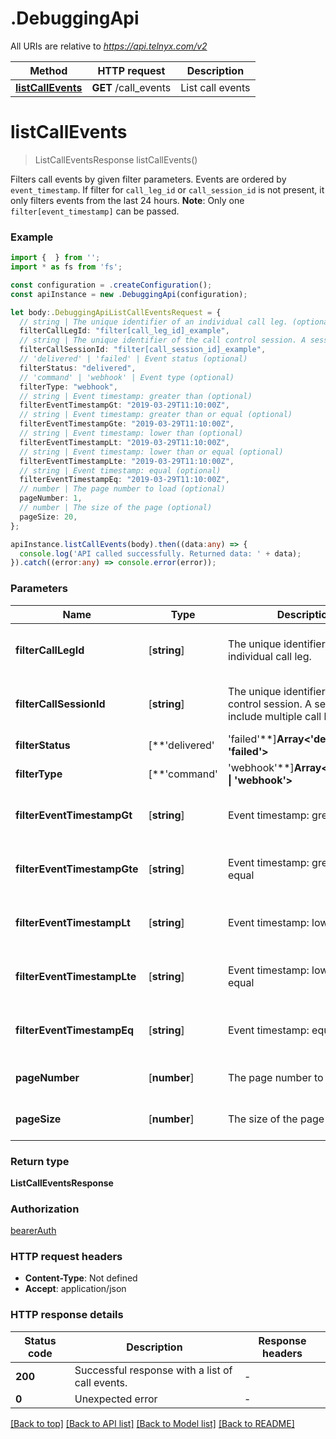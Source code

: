 # .DebuggingApi

All URIs are relative to *https://api.telnyx.com/v2*

Method | HTTP request | Description
------------- | ------------- | -------------
[**listCallEvents**](DebuggingApi.md#listCallEvents) | **GET** /call_events | List call events


# **listCallEvents**
> ListCallEventsResponse listCallEvents()

Filters call events by given filter parameters. Events are ordered by `event_timestamp`. If filter for `call_leg_id` or `call_session_id` is not present, it only filters events from the last 24 hours.  **Note**: Only one `filter[event_timestamp]` can be passed. 

### Example


```typescript
import {  } from '';
import * as fs from 'fs';

const configuration = .createConfiguration();
const apiInstance = new .DebuggingApi(configuration);

let body:.DebuggingApiListCallEventsRequest = {
  // string | The unique identifier of an individual call leg. (optional)
  filterCallLegId: "filter[call_leg_id]_example",
  // string | The unique identifier of the call control session. A session may include multiple call leg events. (optional)
  filterCallSessionId: "filter[call_session_id]_example",
  // 'delivered' | 'failed' | Event status (optional)
  filterStatus: "delivered",
  // 'command' | 'webhook' | Event type (optional)
  filterType: "webhook",
  // string | Event timestamp: greater than (optional)
  filterEventTimestampGt: "2019-03-29T11:10:00Z",
  // string | Event timestamp: greater than or equal (optional)
  filterEventTimestampGte: "2019-03-29T11:10:00Z",
  // string | Event timestamp: lower than (optional)
  filterEventTimestampLt: "2019-03-29T11:10:00Z",
  // string | Event timestamp: lower than or equal (optional)
  filterEventTimestampLte: "2019-03-29T11:10:00Z",
  // string | Event timestamp: equal (optional)
  filterEventTimestampEq: "2019-03-29T11:10:00Z",
  // number | The page number to load (optional)
  pageNumber: 1,
  // number | The size of the page (optional)
  pageSize: 20,
};

apiInstance.listCallEvents(body).then((data:any) => {
  console.log('API called successfully. Returned data: ' + data);
}).catch((error:any) => console.error(error));
```


### Parameters

Name | Type | Description  | Notes
------------- | ------------- | ------------- | -------------
 **filterCallLegId** | [**string**] | The unique identifier of an individual call leg. | (optional) defaults to undefined
 **filterCallSessionId** | [**string**] | The unique identifier of the call control session. A session may include multiple call leg events. | (optional) defaults to undefined
 **filterStatus** | [**&#39;delivered&#39; | &#39;failed&#39;**]**Array<&#39;delivered&#39; &#124; &#39;failed&#39;>** | Event status | (optional) defaults to undefined
 **filterType** | [**&#39;command&#39; | &#39;webhook&#39;**]**Array<&#39;command&#39; &#124; &#39;webhook&#39;>** | Event type | (optional) defaults to undefined
 **filterEventTimestampGt** | [**string**] | Event timestamp: greater than | (optional) defaults to undefined
 **filterEventTimestampGte** | [**string**] | Event timestamp: greater than or equal | (optional) defaults to undefined
 **filterEventTimestampLt** | [**string**] | Event timestamp: lower than | (optional) defaults to undefined
 **filterEventTimestampLte** | [**string**] | Event timestamp: lower than or equal | (optional) defaults to undefined
 **filterEventTimestampEq** | [**string**] | Event timestamp: equal | (optional) defaults to undefined
 **pageNumber** | [**number**] | The page number to load | (optional) defaults to 1
 **pageSize** | [**number**] | The size of the page | (optional) defaults to 20


### Return type

**ListCallEventsResponse**

### Authorization

[bearerAuth](README.md#bearerAuth)

### HTTP request headers

 - **Content-Type**: Not defined
 - **Accept**: application/json


### HTTP response details
| Status code | Description | Response headers |
|-------------|-------------|------------------|
**200** | Successful response with a list of call events. |  -  |
**0** | Unexpected error |  -  |

[[Back to top]](#) [[Back to API list]](README.md#documentation-for-api-endpoints) [[Back to Model list]](README.md#documentation-for-models) [[Back to README]](README.md)



